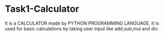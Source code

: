 # Task1-Calculator
It is a CALCULATOR made by PYTHON PROGRAMMING LANGUAGE. It is used for basic calculations by taking user input like add,sub,mul and div.
